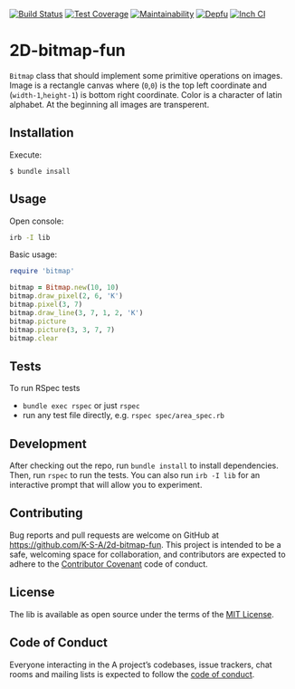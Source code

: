 [![Build Status](https://travis-ci.com/K-S-A/2d-bitmap-fun.svg?branch=master)](https://travis-ci.com/K-S-A/2d-bitmap-fun)
[![Test Coverage](https://api.codeclimate.com/v1/badges/79dfc961451bdb33db81/test_coverage)](https://codeclimate.com/github/K-S-A/2d-bitmap-fun/test_coverage)
[![Maintainability](https://api.codeclimate.com/v1/badges/79dfc961451bdb33db81/maintainability)](https://codeclimate.com/github/K-S-A/2d-bitmap-fun/maintainability)
[![Depfu](https://badges.depfu.com/badges/98b38f769188cb97c7968a2ea8951db3/overview.svg)](https://depfu.com/github/K-S-A/2d-bitmap-fun?project=Bundler)
[![Inch CI](https://inch-ci.org/github/K-S-A/2d-bitmap-fun.svg?branch=master&amp;style=flat)](https://inch-ci.org/github/K-S-A/2d-bitmap-fun)

# 2D-bitmap-fun

`Bitmap` class that should implement some primitive operations on images.
Image is a rectangle canvas where (`0`,`0`) is the top left coordinate and (`width-1`,`height-1`) is bottom right coordinate. Color is a character of latin alphabet. At the beginning all images are transperent.

## Installation
Execute:

    $ bundle insall

## Usage

Open console:

```sh
irb -I lib
```

Basic usage:

```ruby
require 'bitmap'

bitmap = Bitmap.new(10, 10)
bitmap.draw_pixel(2, 6, 'K')
bitmap.pixel(3, 7)
bitmap.draw_line(3, 7, 1, 2, 'K')
bitmap.picture
bitmap.picture(3, 3, 7, 7)
bitmap.clear
```
## Tests

To run RSpec tests

* `bundle exec rspec` or just `rspec`
* run any test file directly, e.g. `rspec spec/area_spec.rb`

## Development

After checking out the repo, run `bundle install` to install dependencies. Then, run `rspec` to run the tests. You can also run `irb -I lib` for an interactive prompt that will allow you to experiment.

## Contributing

Bug reports and pull requests are welcome on GitHub at https://github.com/K-S-A/2d-bitmap-fun. This project is intended to be a safe, welcoming space for collaboration, and contributors are expected to adhere to the [Contributor Covenant](http://contributor-covenant.org) code of conduct.

## License

The lib is available as open source under the terms of the [MIT License](https://opensource.org/licenses/MIT).

## Code of Conduct

Everyone interacting in the A project’s codebases, issue trackers, chat rooms and mailing lists is expected to follow the [code of conduct](https://github.com/K-S-A/2d-bitmap-fun/blob/master/CODE_OF_CONDUCT.md).
